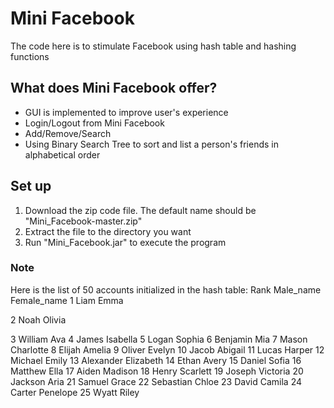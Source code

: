 # Mini Facebook
The code here is to stimulate Facebook using hash table and hashing functions

## What does Mini Facebook offer?
* GUI is implemented to improve user's experience
* Login/Logout from Mini Facebook
* Add/Remove/Search 
* Using Binary Search Tree to sort and list a person's friends in alphabetical order

## Set up
1. Download the zip code file. The default name should be "Mini_Facebook-master.zip"
2. Extract the file to the directory you want
3. Run "Mini_Facebook.jar" to execute the program

### Note
Here is the list of 50 accounts initialized in the hash table:
Rank Male_name Female_name
1    Liam      Emma

2    Noah      Olivia

3    William   Ava
4    James     Isabella
5    Logan     Sophia
6    Benjamin  Mia
7    Mason     Charlotte
8    Elijah    Amelia
9    Oliver    Evelyn
10   Jacob     Abigail
11   Lucas     Harper
12   Michael   Emily
13   Alexander Elizabeth
14   Ethan     Avery
15   Daniel    Sofia
16   Matthew   Ella
17   Aiden     Madison
18   Henry     Scarlett
19   Joseph    Victoria
20   Jackson   Aria
21   Samuel    Grace
22   Sebastian Chloe
23   David     Camila
24   Carter    Penelope
25   Wyatt     Riley


